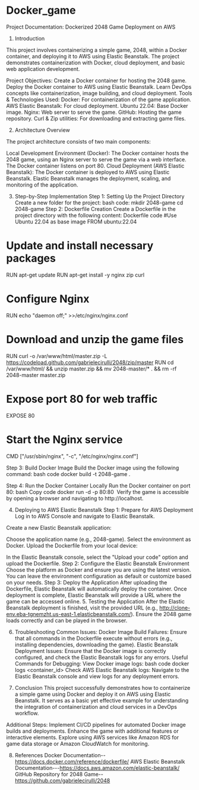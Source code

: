 # Docker_game
Project Documentation: Dockerized 2048 Game Deployment on AWS

1. Introduction

This project involves containerizing a simple game, 2048, within a Docker container, and deploying it to AWS using Elastic Beanstalk. The project demonstrates containerization with Docker, cloud deployment, and basic web application development.

Project Objectives:
Create a Docker container for hosting the 2048 game.
Deploy the Docker container to AWS using Elastic Beanstalk.
Learn DevOps concepts like containerization, image building, and cloud deployment.
Tools & Technologies Used:
Docker: For containerization of the game application.
AWS Elastic Beanstalk: For cloud deployment.
Ubuntu 22.04: Base Docker image.
Nginx: Web server to serve the game.
GitHub: Hosting the game repository.
Curl & Zip utilities: For downloading and extracting game files.

2. Architecture Overview

The project architecture consists of two main components:

Local Development Environment (Docker):
The Docker container hosts the 2048 game, using an Nginx server to serve the game via a web interface.
The Docker container listens on port 80.
Cloud Deployment (AWS Elastic Beanstalk):
The Docker container is deployed to AWS using Elastic Beanstalk.
Elastic Beanstalk manages the deployment, scaling, and monitoring of the application.

3. Step-by-Step Implementation
Step 1: Setting Up the Project Directory
Create a new folder for the project:
bash
code:
mkdir 2048-game
cd 2048-game
Step 2: Dockerfile Creation
Create a Dockerfile in the project directory with the following content:
Dockerfile
code
#Use Ubuntu 22.04 as base image
FROM ubuntu:22.04

# Update and install necessary packages
RUN apt-get update
RUN apt-get install -y nginx zip curl

# Configure Nginx
RUN echo "daemon off;" >>/etc/nginx/nginx.conf

# Download and unzip the game files
RUN curl -o /var/www/html/master.zip -L https://codeload.github.com/gabrielecirulli/2048/zip/master
RUN cd /var/www/html/ && unzip master.zip && mv 2048-master/* . && rm -rf 2048-master master.zip

# Expose port 80 for web traffic
EXPOSE 80

# Start the Nginx service
CMD ["/usr/sbin/nginx", "-c", "/etc/nginx/nginx.conf"]


Step 3: Build Docker Image
Build the Docker image using the following command:
bash
code
docker build -t 2048-game .

Step 4: Run the Docker Container Locally
Run the Docker container on port 80:
bash
Copy code
docker run -d -p 80:80 <image id>
Verify the game is accessible by opening a browser and navigating to http://localhost.

4. Deploying to AWS Elastic Beanstalk
Step 1: Prepare for AWS Deployment
Log in to AWS Console and navigate to Elastic Beanstalk.

Create a new Elastic Beanstalk application:

Choose the application name (e.g., 2048-game).
Select the environment as Docker.
Upload the Dockerfile from your local device:

In the Elastic Beanstalk console, select the "Upload your code" option and upload the Dockerfile.
Step 2: Configure the Elastic Beanstalk Environment
Choose the platform as Docker and ensure you are using the latest version.
You can leave the environment configuration as default or customize based on your needs.
Step 3: Deploy the Application
After uploading the Dockerfile, Elastic Beanstalk will automatically deploy the container.
Once deployment is complete, Elastic Beanstalk will provide a URL where the game can be accessed online.
5. Testing the Application
After the Elastic Beanstalk deployment is finished, visit the provided URL (e.g., http://clone-env.eba-tgnemzht.us-east-1.elasticbeanstalk.com/).
Ensure the 2048 game loads correctly and can be played in the browser.

6. Troubleshooting
Common Issues:
Docker Image Build Failures: Ensure that all commands in the Dockerfile execute without errors (e.g., installing dependencies, downloading the game).
Elastic Beanstalk Deployment Issues: Ensure that the Docker image is correctly configured, and check the Elastic Beanstalk logs for any errors.
Useful Commands for Debugging:
View Docker image logs:
bash
code
docker logs <container_id>
Check AWS Elastic Beanstalk logs:
Navigate to the Elastic Beanstalk console and view logs for any deployment errors.

7. Conclusion
This project successfully demonstrates how to containerize a simple game using Docker and deploy it on AWS using Elastic Beanstalk. It serves as a basic yet effective example for understanding the integration of containerization and cloud services in a DevOps workflow.

Additional Steps:
Implement CI/CD pipelines for automated Docker image builds and deployments.
Enhance the game with additional features or interactive elements.
Explore using AWS services like Amazon RDS for game data storage or Amazon CloudWatch for monitoring.

8. References
Docker Documentation--https://docs.docker.com/reference/dockerfile/
AWS Elastic Beanstalk Documentation---https://docs.aws.amazon.com/elastic-beanstalk/
GitHub Repository for 2048 Game--https://github.com/gabrielecirulli/2048
